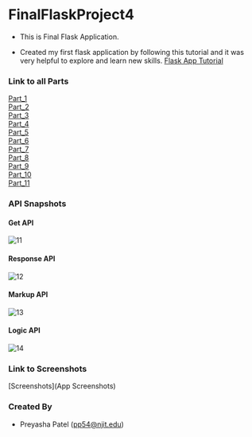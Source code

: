 # FinalFlaskProject4

- This is Final Flask Application.

- Created my first flask application by following this tutorial and it was very helpful to explore and learn new skills.
[Flask App Tutorial](https://hackersandslackers.com/your-first-flask-application)

### Link to all Parts
[Part_1](app)\
[Part_2](Flask_Jinja_Tutorial)\
[Part_3](Flask_WTForms_Tutorial)\
[Part_4](Routing_Flask)\
[Part_5](Configure_Flask)\
[Part_6](Flask_App_Factory)\
[Part_7](Flask_Blueprint_Tutorial)\
[Part_8](Flask_Assets_Tutorial)\
[Part_9](Flask_SQLAlchemy_Tutorial)\
[Part_10](FlaskLogin_Tutorial)\
[Part_11](Flask_Session_Tutorial)

### API Snapshots

#### Get API
![11](https://user-images.githubusercontent.com/45910402/127951122-b8311dcc-5cde-437a-952d-a2704e031dd9.PNG)
#### Response API
![12](https://user-images.githubusercontent.com/45910402/127951123-6e246fa0-403a-4ff9-abdc-7594c21fe611.PNG)
#### Markup API
![13](https://user-images.githubusercontent.com/45910402/127951124-77db8c3f-56cf-4055-ae48-6dfd3d564b36.PNG)
#### Logic API
![14](https://user-images.githubusercontent.com/45910402/127951126-2005ea07-cfe5-4368-8d66-2e4a2c00868c.PNG)

### Link to Screenshots

[Screenshots](App Screenshots)

### Created By
- Preyasha Patel (pp54@njit.edu)


